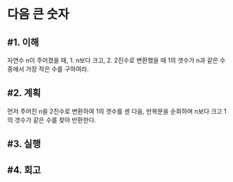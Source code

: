 다음 큰 숫자
=============================

#1. 이해
-----------------------------
자연수 n이 주어졌을 때, 1. n보다 크고, 2. 2진수로 변환했을 때 1의 갯수가 n과 같은 수 중에서 가장 작은 수를 구하여라.

#2. 계획
-----------------------------
먼저 주어진 n을 2진수로 변환하여 1의 갯수를 센 다음, 반복문을 순회하며 n보다 크고 1의 갯수가 같은 수를 찾아 반환한다.

#3. 실행
-----------------------------

#4. 회고
-----------------------------